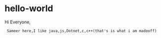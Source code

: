 # hello-world
 
 
 Hi Everyone,
  
     Sameer here,I like java,js,Dotnet,c,c++(that's is what i am madeoff)
